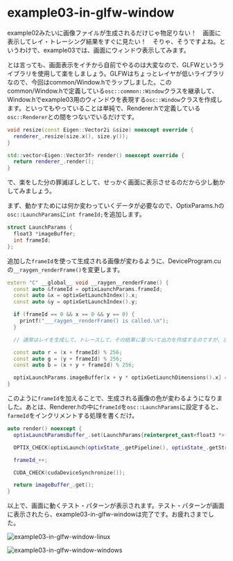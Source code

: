 # example03-in-glfw-window

example02みたいに画像ファイルが生成されるだけじゃ物足りない！　画面に表示してレイ・トレーシング結果をすぐに見たい！　そりゃ、そうですよね。というわけで、example03では、画面にウィンドウ表示してみます。

とは言っても、画面表示をイチから自前でやるのは大変なので、GLFWというライブラリを使用して楽をしましょう。GLFWはちょっとレイヤが低いライブラリなので、今回はcommon/Window.hでラップしました。このcommon/Window.hで定義している`osc::common::Window`クラスを継承して、Window.hでexample03用のウィンドウを表現する`osc::Window`クラスを作成します。といってもやっていることは単純で、Renderer.hで定義している`osc::Renderer`との間をつないでいるだけです。

~~~c++
void resize(const Eigen::Vector2i &size) noexcept override {
  renderer_.resize(size.x(), size.y());
}

std::vector<Eigen::Vector3f> render() noexcept override {
  return renderer_.render();
}
~~~

で、楽をした分の罪滅ぼしとして、せっかく画面に表示させるのだから少し動かしてみましょう。

まず、動かすためには何か変わっていくデータが必要なので、OptixParams.hの`osc::LaunchParams`に`int frameId;`を追加します。

~~~c++
struct LaunchParams {
  float3 *imageBuffer;
  int frameId;
};
~~~

追加した`frameId`を使って生成される画像が変わるように、DeviceProgram.cuの`__raygen_renderFrame()`を変更します。

~~~c++
extern "C" __global__ void __raygen__renderFrame() {
  const auto &frameId = optixLaunchParams.frameId;
  const auto &x = optixGetLaunchIndex().x;
  const auto &y = optixGetLaunchIndex().y;

  if (frameId == 0 && x == 0 && y == 0) {
    printf("___raygen__renderFrame() is called.\n");
  }

  // 通常はレイを生成して、トレースして、その結果に基づいて出力を作成するのですが、とりあえず、テスト・パターンを生成してみます。

  const auto r = (x + frameId) % 256;
  const auto g = (y + frameId) % 256;
  const auto b = (x + y + frameId) % 256;

  optixLaunchParams.imageBuffer[x + y * optixGetLaunchDimensions().x] = float3{static_cast<float>(r) / 255, static_cast<float>(g) / 255, static_cast<float>(b) / 255};;
}
~~~

このように`frameId`を加えることで、生成される画像の色が変わるようになりました。あとは、Renderer.hの中に`frameId`を`osc::LaunchParams`に設定すると、`farmeId`をインクリメントする処理を書くだけ。

~~~c++
auto render() noexcept {
  optixLaunchParamsBuffer_.set(LaunchParams{reinterpret_cast<float3 *>(imageBuffer_.getData()), frameId_});

  OPTIX_CHECK(optixLaunch(optixState_.getPipeline(), optixState_.getStream(), optixLaunchParamsBuffer_.getData(), optixLaunchParamsBuffer_.getDataSize(), &optixState_.getShaderBindingTable(), width_, height_, 1));

  frameId_++;

  CUDA_CHECK(cudaDeviceSynchronize());

  return imageBuffer_.get();
}
~~~

以上で、画面に動くテスト・パターンが表示されます。テスト・パターンが画面に表示されたら、example03-in-glfw-windowは完了です。お疲れさまでした。

![example03-in-glfw-window-linux]()

![example03-in-glfw-window-windows]()
